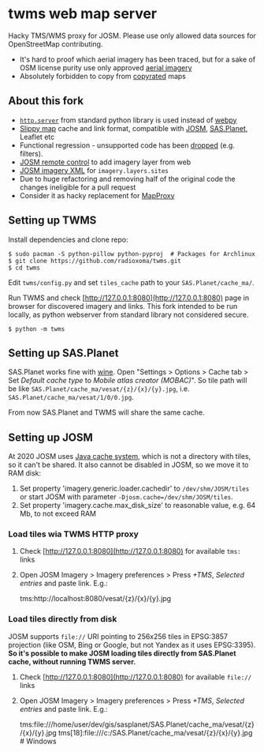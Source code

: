 # twms web map server

Hacky TMS/WMS proxy for JOSM. Please use only allowed data sources for OpenStreetMap contributing.

* It's hard to proof which aerial imagery has been traced, but for a sake of OSM license purity use only approved [aerial imagery](https://wiki.openstreetmap.org/wiki/Aerial_imagery)
* Absolutely forbidden to copy from [copyrated](https://wiki.openstreetmap.org/wiki/Copyright) maps


## About this fork

* [`http.server`](https://docs.python.org/3/library/http.server.html) from standard python library is used instead of [webpy](https://webpy.org/)
* [Slippy map](https://wiki.openstreetmap.org/wiki/Slippy_map_tilenames) cache and link format, compatible with [JOSM](https://josm.openstreetmap.de/), [SAS.Planet](http://www.sasgis.org/sasplaneta/), Leaflet etc
* Functional regression - unsupported code has been [dropped](https://github.com/radioxoma/twms/commit/8a3a6bc6e562f5aeea480399c2bd00c345d34a12) (e.g. filters).
* [JOSM remote control](https://josm.openstreetmap.de/wiki/Help/RemoteControlCommands) to add imagery layer from web
* [JOSM imagery XML](https://josm.openstreetmap.de/wiki/Maps) for `imagery.layers.sites`
* Due to huge refactoring and removing half of the original code the changes ineligible for a pull request
* Consider it as hacky replacement for [MapProxy](https://wiki.openstreetmap.org/wiki/MapProxy)


## Setting up TWMS

Install dependencies and clone repo:

    $ sudo pacman -S python-pillow python-pyproj  # Packages for Archlinux
    $ git clone https://github.com/radioxoma/twms.git
    $ cd twms

Edit `twms/config.py` and set `tiles_cache` path to your `SAS.Planet/cache_ma/`.

Run TWMS and check [http://127.0.0.1:8080](http://127.0.0.1:8080) page in browser for discovered imagery and links. This fork intended to be run locally, as python webserver from standard library not considered secure.

    $ python -m twms


## Setting up SAS.Planet

SAS.Planet works fine with [wine](https://www.winehq.org/). Open "Settings > Options > Cache tab > Set *Default cache type* to *Mobile atlas creator (MOBAC)*". So tile path will be like `SAS.Planet/cache_ma/vesat/{z}/{x}/{y}.jpg`, i.e. `SAS.Planet/cache_ma/vesat/1/0/0.jpg`.

From now SAS.Planet and TWMS will share the same cache.


## Setting up JOSM

At 2020 JOSM uses [Java cache system](https://commons.apache.org/proper/commons-jcs/), which is not a directory with tiles, so it can't be shared. It also cannot be disabled in JOSM, so we move it to RAM disk:

1. Set property 'imagery.generic.loader.cachedir' to `/dev/shm/JOSM/tiles` or start JOSM with parameter `-Djosm.cache=/dev/shm/JOSM/tiles`.
2. Set property 'imagery.cache.max_disk_size' to reasonable value, e.g. 64 Mb, to not exceed RAM


### Load tiles wia TWMS HTTP proxy

1. Check [http://127.0.0.1:8080](http://127.0.0.1:8080) for available `tms:` links
2. Open JOSM Imagery > Imagery preferences > Press *+TMS*, *Selected entries* and paste link. E.g.:


    tms:http://localhost:8080/vesat/{z}/{x}/{y}.jpg


### Load tiles directly from disk

JOSM supports `file://` URI pointing to 256x256 tiles in EPSG:3857 projection (like OSM, Bing or Google, but not Yandex as it uses EPSG:3395). **So it's possible to make JOSM loading tiles directly from SAS.Planet cache, without running TWMS server.**

1. Check [http://127.0.0.1:8080](http://127.0.0.1:8080) for available `file://` links
2. Open JOSM Imagery > Imagery preferences > Press *+TMS*, *Selected entries* and paste link. E.g.:


    tms:file:///home/user/dev/gis/sasplanet/SAS.Planet/cache_ma/vesat/{z}/{x}/{y}.jpg
    tms[18]:file:///c:/SAS.Planet/cache_ma/vesat/{z}/{x}/{y}.jpg  # Windows
